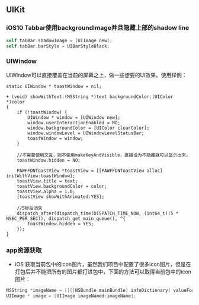 ## UIKit

### iOS10 Tabbar使用backgroundImage并且隐藏上部的shadow line
```Objective-C
self.tabBar.shadowImage = [UIImage new];
self.tabBar.barStyle = UIBarStyleBlack;
```

### UIWindow
UIWindow可以直接覆盖在当前的屏幕之上，做一些想要的UI效果。使用样例：

```oc
static UIWindow * toastWindow = nil;

+ (void) showWithText:(NSString *)text backgroundColor:(UIColor *)color
{
    if (!toastWindow) {
        UIWindow * window = [UIWindow new];
        window.userInteractionEnabled = NO;
        window.backgroundColor = [UIColor clearColor];
        window.windowLevel = UIWindowLevelStatusBar;
        toastWindow = window;
    }
    
    //不需要使用交互，则不使用makeKeyAndVisible，直接设为不隐藏就可以显示出来。
    toastWindow.hidden = NO;
    
    PAWFFDNToastView *toastView = [[PAWFFDNToastView alloc] initWithView:toastWindow];
    toastView.title = text;
    toastView.backgroundColor = color;
    toastView.alpha = 1.0;
    [toastView showWithAnimated:YES];
    
    //5秒后消失
    dispatch_after(dispatch_time(DISPATCH_TIME_NOW, (int64_t)(5 * NSEC_PER_SEC)), dispatch_get_main_queue(), ^{
        toastWindow.hidden = YES;
    });
}
```

### app资源获取
- iOS 获取当前包中的icon图片，虽然我们项目中配置了很多icon图片，但是在打包后并不能把所有的图片都打进包中，下面的方法可以取得当前包中的icon图片：
```Objective-C
NSString *imageName = [[[[NSBundle mainBundle] infoDictionary] valueForKeyPath:@"CFBundleIcons.CFBundlePrimaryIcon.CFBundleIconFiles"] lastObject];
UIImage * image = [UIImage imageNamed:imageName];
```